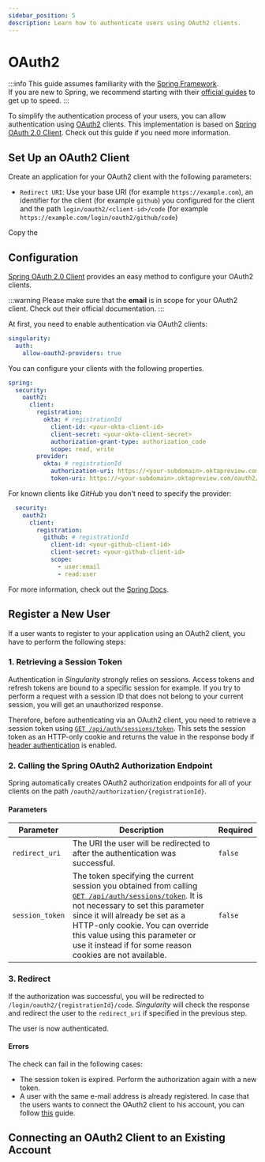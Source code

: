 ```yaml
---
sidebar_position: 5
description: Learn how to authenticate users using OAuth2 clients.
---
```


# OAuth2

:::info
This guide assumes familiarity with the [Spring Framework](https://spring.io).  
If you are new to Spring, we recommend starting with their [official guides](https://spring.io/quickstart) to get up to speed.
:::

To simplify the authentication process of your users, you can allow authentication using [OAuth2](https://auth0.com/intro-to-iam/what-is-oauth-2) clients.
This implementation is based on [Spring OAuth 2.0 Client](https://docs.spring.io/spring-security/reference/servlet/oauth2/index.html#oauth2-client). Check out this guide if you need more information.

## Set Up an OAuth2 Client

Create an application for your OAuth2 client with the following parameters:

* `Redirect URI`: Use your base URI (for example `https://example.com`), an identifier for the client (for example `github`) you configured for the client and the path `login/oauth2/<client-id>/code` (for example `https://example.com/login/oauth2/github/code`)

Copy the

## Configuration

[Spring OAuth 2.0 Client](https://docs.spring.io/spring-security/reference/servlet/oauth2/client) provides an easy method to configure your OAuth2 clients.

:::warning
Please make sure that the **email** is in scope for your OAuth2 client. Check out their official documentation.
:::

At first, you need to enable authentication via OAuth2 clients:

```yaml
singularity:
  auth:
    allow-oauth2-providers: true
```

You can configure your clients with the following properties. 

```yaml
spring:
  security:
    oauth2:
      client:
        registration:
          okta: # registrationId
            client-id: <your-okta-client-id>
            client-secret: <your-okta-client-secret>
            authorization-grant-type: authorization_code
            scope: read, write
        provider:
          okta: # registrationId
            authorization-uri: https://<your-subdomain>.oktapreview.com/oauth2/v1/authorize
            token-uri: https://<your-subdomain>.oktapreview.com/oauth2/v1/token
```

For known clients like *GitHub* you don't need to specify the provider:

```yaml
  security:
    oauth2:
      client:
        registration:
          github: # registrationId
            client-id: <your-github-client-id>
            client-secret: <your-github-client-id>
            scope:
              - user:email
              - read:user
```

For more information, check out the [Spring Docs](https://docs.spring.io/spring-security/reference/servlet/oauth2/client/authorization-grants.html#oauth2-client-authorization-code).

## Register a New User

If a user wants to register to your application using an OAuth2 client, you have to perform the following steps:

### 1. Retrieving a Session Token

Authentication in *Singularity* strongly relies on sessions. 
Access tokens and refresh tokens are bound to a specific session for example. 
If you try to perform a request with a session ID that does not belong to your current session, you will get an unauthorized response.

Therefore, before authenticating via an OAuth2 client, you need to retrieve a session token using [`GET /api/auth/sessions/token`](/swagger#/Sessions/generateTokenForCurrentSession).
This sets the session token as an HTTP-only cookie and returns the value in the response body if [header authentication](/docs/authorization/basics#header-authentication) is enabled.

### 2. Calling the Spring OAuth2 Authorization Endpoint

Spring automatically creates OAuth2 authorization endpoints for all of your clients on the path `/oauth2/authorization/{registrationId}`.

#### Parameters

| Parameter       | Description                                                                                                                                                                                                                                                                                                                                                            | Required |
|-----------------|------------------------------------------------------------------------------------------------------------------------------------------------------------------------------------------------------------------------------------------------------------------------------------------------------------------------------------------------------------------------|----------|
| `redirect_uri`  | The URI the user will be redirected to after the authentication was successful.                                                                                                                                                                                                                                                                                        | `false`  |
| `session_token` | The token specifying the current session you obtained from calling [`GET /api/auth/sessions/token`](/swagger#/Sessions/generateTokenForCurrentSession). It is not necessary to set this parameter since it will already be set as a HTTP-only cookie. You can override this value using this parameter or use it instead if for some reason cookies are not available. | `false`  |

### 3. Redirect

If the authorization was successful, you will be redirected to `/login/oauth2/{registrationId}/code`.
*Singularity* will check the response and redirect the user to the `redirect_uri` if specified in the previous step.

The user is now authenticated.

#### Errors

The check can fail in the following cases:

* The session token is expired. Perform the authorization again with a new token.
* A user with the same e-mail address is already registered. In case that the users wants to connect the OAuth2 client to his account, you can follow [this](#connecting-an-oauth2-client-to-an-existing-account) guide.

## Connecting an OAuth2 Client to an Existing Account

